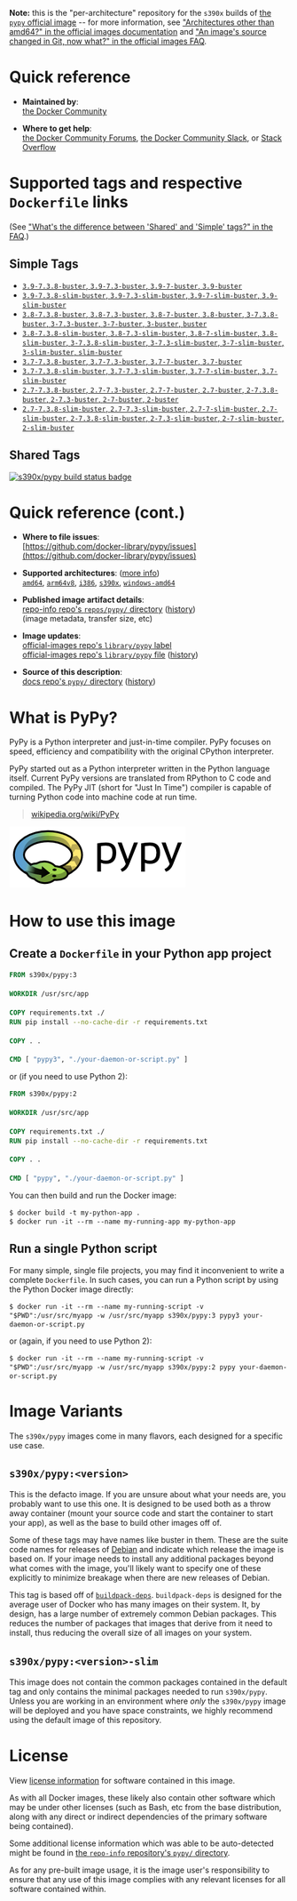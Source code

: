 <!--

********************************************************************************

WARNING:

    DO NOT EDIT "pypy/README.md"

    IT IS AUTO-GENERATED

    (from the other files in "pypy/" combined with a set of templates)

********************************************************************************

-->

**Note:** this is the "per-architecture" repository for the `s390x` builds of [the `pypy` official image](https://hub.docker.com/_/pypy) -- for more information, see ["Architectures other than amd64?" in the official images documentation](https://github.com/docker-library/official-images#architectures-other-than-amd64) and ["An image's source changed in Git, now what?" in the official images FAQ](https://github.com/docker-library/faq#an-images-source-changed-in-git-now-what).

# Quick reference

-	**Maintained by**:  
	[the Docker Community](https://github.com/docker-library/pypy)

-	**Where to get help**:  
	[the Docker Community Forums](https://forums.docker.com/), [the Docker Community Slack](https://dockr.ly/slack), or [Stack Overflow](https://stackoverflow.com/search?tab=newest&q=docker)

# Supported tags and respective `Dockerfile` links

(See ["What's the difference between 'Shared' and 'Simple' tags?" in the FAQ](https://github.com/docker-library/faq#whats-the-difference-between-shared-and-simple-tags).)

## Simple Tags

-	[`3.9-7.3.8-buster`, `3.9-7.3-buster`, `3.9-7-buster`, `3.9-buster`](https://github.com/docker-library/pypy/blob/70b03f0a3fcbe12c8cdc83024cbc5e02dd867871/3.9/buster/Dockerfile)
-	[`3.9-7.3.8-slim-buster`, `3.9-7.3-slim-buster`, `3.9-7-slim-buster`, `3.9-slim-buster`](https://github.com/docker-library/pypy/blob/70b03f0a3fcbe12c8cdc83024cbc5e02dd867871/3.9/slim-buster/Dockerfile)
-	[`3.8-7.3.8-buster`, `3.8-7.3-buster`, `3.8-7-buster`, `3.8-buster`, `3-7.3.8-buster`, `3-7.3-buster`, `3-7-buster`, `3-buster`, `buster`](https://github.com/docker-library/pypy/blob/70b03f0a3fcbe12c8cdc83024cbc5e02dd867871/3.8/buster/Dockerfile)
-	[`3.8-7.3.8-slim-buster`, `3.8-7.3-slim-buster`, `3.8-7-slim-buster`, `3.8-slim-buster`, `3-7.3.8-slim-buster`, `3-7.3-slim-buster`, `3-7-slim-buster`, `3-slim-buster`, `slim-buster`](https://github.com/docker-library/pypy/blob/70b03f0a3fcbe12c8cdc83024cbc5e02dd867871/3.8/slim-buster/Dockerfile)
-	[`3.7-7.3.8-buster`, `3.7-7.3-buster`, `3.7-7-buster`, `3.7-buster`](https://github.com/docker-library/pypy/blob/70b03f0a3fcbe12c8cdc83024cbc5e02dd867871/3.7/buster/Dockerfile)
-	[`3.7-7.3.8-slim-buster`, `3.7-7.3-slim-buster`, `3.7-7-slim-buster`, `3.7-slim-buster`](https://github.com/docker-library/pypy/blob/70b03f0a3fcbe12c8cdc83024cbc5e02dd867871/3.7/slim-buster/Dockerfile)
-	[`2.7-7.3.8-buster`, `2.7-7.3-buster`, `2.7-7-buster`, `2.7-buster`, `2-7.3.8-buster`, `2-7.3-buster`, `2-7-buster`, `2-buster`](https://github.com/docker-library/pypy/blob/70b03f0a3fcbe12c8cdc83024cbc5e02dd867871/2.7/buster/Dockerfile)
-	[`2.7-7.3.8-slim-buster`, `2.7-7.3-slim-buster`, `2.7-7-slim-buster`, `2.7-slim-buster`, `2-7.3.8-slim-buster`, `2-7.3-slim-buster`, `2-7-slim-buster`, `2-slim-buster`](https://github.com/docker-library/pypy/blob/70b03f0a3fcbe12c8cdc83024cbc5e02dd867871/2.7/slim-buster/Dockerfile)

## Shared Tags

[![s390x/pypy build status badge](https://img.shields.io/jenkins/s/https/doi-janky.infosiftr.net/job/multiarch/job/s390x/job/pypy.svg?label=s390x/pypy%20%20build%20job)](https://doi-janky.infosiftr.net/job/multiarch/job/s390x/job/pypy/)

# Quick reference (cont.)

-	**Where to file issues**:  
	[https://github.com/docker-library/pypy/issues](https://github.com/docker-library/pypy/issues)

-	**Supported architectures**: ([more info](https://github.com/docker-library/official-images#architectures-other-than-amd64))  
	[`amd64`](https://hub.docker.com/r/amd64/pypy/), [`arm64v8`](https://hub.docker.com/r/arm64v8/pypy/), [`i386`](https://hub.docker.com/r/i386/pypy/), [`s390x`](https://hub.docker.com/r/s390x/pypy/), [`windows-amd64`](https://hub.docker.com/r/winamd64/pypy/)

-	**Published image artifact details**:  
	[repo-info repo's `repos/pypy/` directory](https://github.com/docker-library/repo-info/blob/master/repos/pypy) ([history](https://github.com/docker-library/repo-info/commits/master/repos/pypy))  
	(image metadata, transfer size, etc)

-	**Image updates**:  
	[official-images repo's `library/pypy` label](https://github.com/docker-library/official-images/issues?q=label%3Alibrary%2Fpypy)  
	[official-images repo's `library/pypy` file](https://github.com/docker-library/official-images/blob/master/library/pypy) ([history](https://github.com/docker-library/official-images/commits/master/library/pypy))

-	**Source of this description**:  
	[docs repo's `pypy/` directory](https://github.com/docker-library/docs/tree/master/pypy) ([history](https://github.com/docker-library/docs/commits/master/pypy))

# What is PyPy?

PyPy is a Python interpreter and just-in-time compiler. PyPy focuses on speed, efficiency and compatibility with the original CPython interpreter.

PyPy started out as a Python interpreter written in the Python language itself. Current PyPy versions are translated from RPython to C code and compiled. The PyPy JIT (short for "Just In Time") compiler is capable of turning Python code into machine code at run time.

> [wikipedia.org/wiki/PyPy](https://en.wikipedia.org/wiki/PyPy)

![logo](https://raw.githubusercontent.com/docker-library/docs/ff804ee81e3f94dab5cd207a0a0504e5e67606dd/pypy/logo.png)

# How to use this image

## Create a `Dockerfile` in your Python app project

```dockerfile
FROM s390x/pypy:3

WORKDIR /usr/src/app

COPY requirements.txt ./
RUN pip install --no-cache-dir -r requirements.txt

COPY . .

CMD [ "pypy3", "./your-daemon-or-script.py" ]
```

or (if you need to use Python 2):

```dockerfile
FROM s390x/pypy:2

WORKDIR /usr/src/app

COPY requirements.txt ./
RUN pip install --no-cache-dir -r requirements.txt

COPY . .

CMD [ "pypy", "./your-daemon-or-script.py" ]
```

You can then build and run the Docker image:

```console
$ docker build -t my-python-app .
$ docker run -it --rm --name my-running-app my-python-app
```

## Run a single Python script

For many simple, single file projects, you may find it inconvenient to write a complete `Dockerfile`. In such cases, you can run a Python script by using the Python Docker image directly:

```console
$ docker run -it --rm --name my-running-script -v "$PWD":/usr/src/myapp -w /usr/src/myapp s390x/pypy:3 pypy3 your-daemon-or-script.py
```

or (again, if you need to use Python 2):

```console
$ docker run -it --rm --name my-running-script -v "$PWD":/usr/src/myapp -w /usr/src/myapp s390x/pypy:2 pypy your-daemon-or-script.py
```

# Image Variants

The `s390x/pypy` images come in many flavors, each designed for a specific use case.

## `s390x/pypy:<version>`

This is the defacto image. If you are unsure about what your needs are, you probably want to use this one. It is designed to be used both as a throw away container (mount your source code and start the container to start your app), as well as the base to build other images off of.

Some of these tags may have names like buster in them. These are the suite code names for releases of [Debian](https://wiki.debian.org/DebianReleases) and indicate which release the image is based on. If your image needs to install any additional packages beyond what comes with the image, you'll likely want to specify one of these explicitly to minimize breakage when there are new releases of Debian.

This tag is based off of [`buildpack-deps`](https://hub.docker.com/_/buildpack-deps/). `buildpack-deps` is designed for the average user of Docker who has many images on their system. It, by design, has a large number of extremely common Debian packages. This reduces the number of packages that images that derive from it need to install, thus reducing the overall size of all images on your system.

## `s390x/pypy:<version>-slim`

This image does not contain the common packages contained in the default tag and only contains the minimal packages needed to run `s390x/pypy`. Unless you are working in an environment where *only* the `s390x/pypy` image will be deployed and you have space constraints, we highly recommend using the default image of this repository.

# License

View [license information](https://bitbucket.org/pypy/pypy/src/c3ff0dd6252b6ba0d230f3624dbb4aab8973a1d0/LICENSE?at=default) for software contained in this image.

As with all Docker images, these likely also contain other software which may be under other licenses (such as Bash, etc from the base distribution, along with any direct or indirect dependencies of the primary software being contained).

Some additional license information which was able to be auto-detected might be found in [the `repo-info` repository's `pypy/` directory](https://github.com/docker-library/repo-info/tree/master/repos/pypy).

As for any pre-built image usage, it is the image user's responsibility to ensure that any use of this image complies with any relevant licenses for all software contained within.
